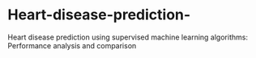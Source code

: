# Heart-disease-prediction-
Heart disease prediction using supervised machine learning algorithms: Performance analysis and comparison
